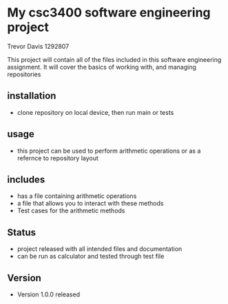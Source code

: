 # My csc3400 software engineering project 

Trevor Davis 1292807

This project will contain all of the files included in this software engineering assignment. It will cover the basics of working with, and managing repositories

## installation
- clone repository on local device, then run main or tests

## usage
- this project can be used to perform arithmetic operations or as a refernce to repository layout 

## includes
- has a file containing arithmetic operations
- a file that allows you to interact with these methods 
- Test cases for the arithmetic methods 

## Status
- project released with all intended files and documentation
- can be run as calculator and tested through test file 

## Version
- Version 1.0.0 released